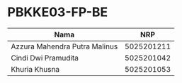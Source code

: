 # PBKKE03-FP-BE

| Nama                          | NRP        |
| ----------------------------- | ---------- |
| Azzura Mahendra Putra Malinus | 5025201211 |
| Cindi Dwi Pramudita           | 5025201042 |
| Khuria Khusna                 | 5025201053 |
